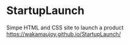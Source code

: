 # StartupLaunch
Simpe HTML and CSS site to launch a product
https://wakamaujoy.github.io/StartupLaunch/
